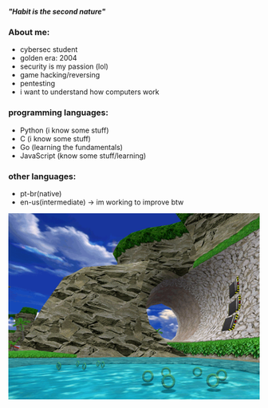 ***"Habit is the second nature"***

### About me:
- cybersec student 
- golden era: 2004
- security is my passion (lol)
- game hacking/reversing
- pentesting
- i want to understand how computers work

### programming languages:
- Python (i know some stuff)
- C (i know some stuff)
- Go (learning the fundamentals)
- JavaScript (know some stuff/learning)

### other languages:
- pt-br(native)
- en-us(intermediate) -> im working to improve btw

![dnb](sonic_adventure.gif)


